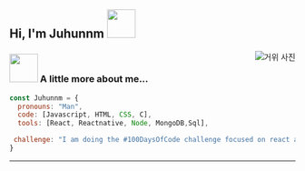 <h2> Hi, I'm Juhunnm <img src="https://media.giphy.com/media/mGcNjsfWAjY5AEZNw6/giphy.gif" width="50"></h2>
<img align='right' src="" alt ="거위 사진">


### <img src="https://media.giphy.com/media/VgCDAzcKvsR6OM0uWg/giphy.gif" width="50"> A little more about me...  

```javascript
const Juhunnm = {
  pronouns: "Man",
  code: [Javascript, HTML, CSS, C],
  tools: [React, Reactnative, Node, MongoDB,Sql],

 challenge: "I am doing the #100DaysOfCode challenge focused on react and typescript"
}
```

---
